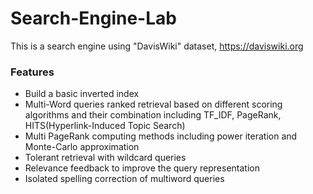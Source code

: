 # Search-Engine-Lab

This is a search engine using "DavisWiki" dataset, https://daviswiki.org

### Features
+ Build a basic inverted index 
+ Multi-Word queries ranked retrieval based on different scoring algorithms and their combination including TF_IDF, PageRank, HITS(Hyperlink-Induced Topic Search)
+ Multi PageRank computing methods including power iteration and Monte-Carlo approximation 
+ Tolerant retrieval with wildcard queries 
+ Relevance feedback to improve the query representation
+ Isolated spelling correction of multiword queries 
